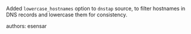 Added `lowercase_hostnames` option to `dnstap` source, to filter hostnames in DNS records and
lowercase them for consistency.

authors: esensar
